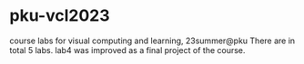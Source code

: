 # pku-vcl2023
course labs for visual computing and learning, 23summer@pku
There are in total 5 labs. lab4 was improved as a final project of the course.
